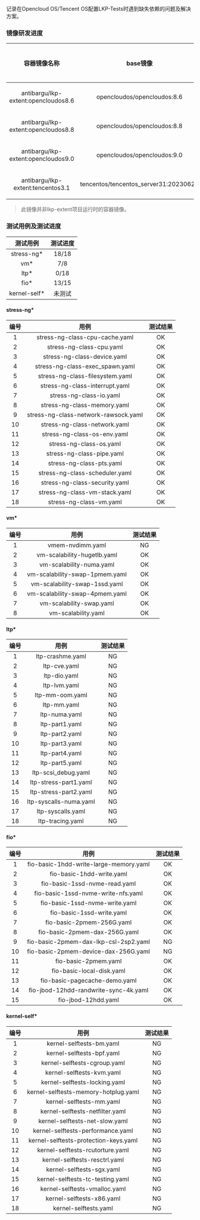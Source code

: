 记录在Opencloud OS/Tencent OS配置LKP-Tests时遇到缺失依赖的问题及解决方案。



### 镜像研发进度

|            容器镜像名称             |               base镜像                | 研发进度 |
| :---------------------------------: | :-----------------------------------: | :------: |
| antibargu/lkp-extent:opencloudos8.6 |      opencloudos/opencloudos:8.6      |  研发中  |
| antibargu/lkp-extent:opencloudos8.8 |      opencloudos/opencloudos:8.8      |  研发中  |
| antibargu/lkp-extent:opencloudos9.0 |      opencloudos/opencloudos:9.0      |  研发中  |
|  antibargu/lkp-extent:tencentos3.1  | tencentos/tencentos_server31:20230628 |  研发中  |

> 此镜像并非lkp-extent项目运行时的容器镜像。



### 测试用例及测试进度

|   测试用例   | 测试进度 |
| :----------: | :------: |
|  stress-ng*  |  18/18   |
|     vm*      |   7/8    |
|     ltp*     |   0/18   |
|     fio*     |  13/15   |
| kernel-self* |  未测试  |



#### stress-ng*

| 编号 |                 用例                 | 测试结果 |
| :--: | :----------------------------------: | :------: |
|  1   |    stress-ng-class-cpu-cache.yaml    |    OK    |
|  2   |       stress-ng-class-cpu.yaml       |    OK    |
|  3   |     stress-ng-class-device.yaml      |    OK    |
|  4   |   stress-ng-class-exec_spawn.yaml    |    OK    |
|  5   |   stress-ng-class-filesystem.yaml    |    OK    |
|  6   |    stress-ng-class-interrupt.yaml    |    OK    |
|  7   |       stress-ng-class-io.yaml        |    OK    |
|  8   |     stress-ng-class-memory.yaml      |    OK    |
|  9   | stress-ng-class-network-rawsock.yaml |    OK    |
|  10  |     stress-ng-class-network.yaml     |    OK    |
|  11  |     stress-ng-class-os-env.yaml      |    OK    |
|  12  |       stress-ng-class-os.yaml        |    OK    |
|  13  |      stress-ng-class-pipe.yaml       |    OK    |
|  14  |       stress-ng-class-pts.yaml       |    OK    |
|  15  |    stress-ng-class-scheduler.yaml    |    OK    |
|  16  |    stress-ng-class-security.yaml     |    OK    |
|  17  |    stress-ng-class-vm-stack.yaml     |    OK    |
|  18  |       stress-ng-class-vm.yaml        |    OK    |



#### vm*

| 编号 |              用例              | 测试结果 |
| :--: | :----------------------------: | :------: |
|  1   |        vmem-nvdimm.yaml        |    NG    |
|  2   |  vm-scalability-hugetlb.yaml   |    OK    |
|  3   |    vm-scalability-numa.yaml    |    OK    |
|  4   | vm-scalability-swap-1pmem.yaml |    OK    |
|  5   | vm-scalability-swap-1ssd.yaml  |    OK    |
|  6   | vm-scalability-swap-4pmem.yaml |    OK    |
|  7   |    vm-scalability-swap.yaml    |    OK    |
|  8   |      vm-scalability.yaml       |    OK    |



#### ltp*

| 编号 |          用例          | 测试结果 |
| :--: | :--------------------: | :------: |
|  1   |    ltp-crashme.yaml    |    NG    |
|  2   |      ltp-cve.yaml      |    NG    |
|  3   |      ltp-dio.yaml      |    NG    |
|  4   |      ltp-lvm.yaml      |    NG    |
|  5   |    ltp-mm-oom.yaml     |    NG    |
|  6   |      ltp-mm.yaml       |    NG    |
|  7   |     ltp-numa.yaml      |    NG    |
|  8   |     ltp-part1.yaml     |    NG    |
|  9   |     ltp-part2.yaml     |    NG    |
|  10  |     ltp-part3.yaml     |    NG    |
|  11  |     ltp-part4.yaml     |    NG    |
|  12  |     ltp-part5.yaml     |    NG    |
|  13  |  ltp-scsi_debug.yaml   |    NG    |
|  14  | ltp-stress-part1.yaml  |    NG    |
|  15  | ltp-stress-part2.yaml  |    NG    |
|  16  | ltp-syscalls-numa.yaml |    NG    |
|  17  |   ltp-syscalls.yaml    |    NG    |
|  18  |    ltp-tracing.yaml    |    NG    |



#### fio*

| 编号 |                  用例                  | 测试结果 |
| :--: | :------------------------------------: | :------: |
|  1   | fio-basic-1hdd-write-large-memory.yaml |    OK    |
|  2   |       fio-basic-1hdd-write.yaml        |    OK    |
|  3   |     fio-basic-1ssd-nvme-read.yaml      |    OK    |
|  4   |   fio-basic-1ssd-nvme-write-nfs.yaml   |    OK    |
|  5   |     fio-basic-1ssd-nvme-write.yaml     |    OK    |
|  6   |       fio-basic-1ssd-write.yaml        |    OK    |
|  7   |       fio-basic-2pmem-256G.yaml        |    OK    |
|  8   |     fio-basic-2pmem-dax-256G.yaml      |    OK    |
|  9   | fio-basic-2pmem-dax-lkp-csl-2sp2.yaml  |    NG    |
|  10  |  fio-basic-2pmem-device-dax-256G.yaml  |    NG    |
|  11  |          fio-basic-2pmem.yaml          |    OK    |
|  12  |       fio-basic-local-disk.yaml        |    OK    |
|  13  |     fio-basic-pagecache-demo.yaml      |    OK    |
|  14  | fio-jbod-12hdd-randwrite-sync-4k.yaml  |    OK    |
|  15  |          fio-jbod-12hdd.yaml           |    OK    |



#### kernel-self*

| 编号 |                 用例                  | 测试结果 |
| :--: | :-----------------------------------: | :------: |
|  1   |       kernel-selftests-bm.yaml        |    NG    |
|  2   |       kernel-selftests-bpf.yaml       |    NG    |
|  3   |     kernel-selftests-cgroup.yaml      |    NG    |
|  4   |       kernel-selftests-kvm.yaml       |    NG    |
|  5   |     kernel-selftests-locking.yaml     |    NG    |
|  6   | kernel-selftests-memory-hotplug.yaml  |    NG    |
|  7   |       kernel-selftests-mm.yaml        |    NG    |
|  8   |    kernel-selftests-netfilter.yaml    |    NG    |
|  9   |    kernel-selftests-net-slow.yaml     |    NG    |
|  10  |   kernel-selftests-performance.yaml   |    NG    |
|  11  | kernel-selftests-protection-keys.yaml |    NG    |
|  12  |   kernel-selftests-rcutorture.yaml    |    NG    |
|  13  |     kernel-selftests-resctrl.yaml     |    NG    |
|  14  |       kernel-selftests-sgx.yaml       |    NG    |
|  15  |   kernel-selftests-tc-testing.yaml    |    NG    |
|  16  |     kernel-selftests-vmalloc.yaml     |    NG    |
|  17  |       kernel-selftests-x86.yaml       |    NG    |
|  18  |         kernel-selftests.yaml         |    NG    |